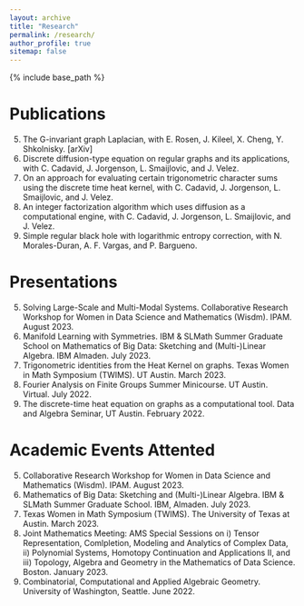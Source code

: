 ```yaml
---
layout: archive
title: "Research"
permalink: /research/
author_profile: true
sitemap: false
---
```



{% include base_path %}

Publications
======
5. The G-invariant graph Laplacian, with E. Rosen, J. Kileel, X. Cheng, Y. Shkolnisky. [arXiv]
4. Discrete diffusion-type equation on regular graphs and its applications, with C. Cadavid, J. Jorgenson, L. Smaijlovic, and J. Velez. 
3. On an approach for evaluating certain trigonometric character sums using the discrete time heat kernel, with C. Cadavid, J. Jorgenson, L. Smaijlovic, and J. Velez. 
2. An integer factorization algorithm which uses diffusion as a computational engine, with C. Cadavid, J. Jorgenson, L. Smaijlovic, and J. Velez. 
1. Simple regular black hole with logarithmic entropy correction, with N. Morales-Duran, A. F. Vargas, and P. Bargueno.

Presentations
====
5. Solving Large-Scale and Multi-Modal Systems. Collaborative Research Workshop for Women in Data Science and Mathematics (Wisdm). IPAM. August 2023. 
4. Manifold Learning with Symmetries. IBM & SLMath Summer Graduate School on Mathematics of Big Data: Sketching and (Multi-)Linear Algebra.  IBM Almaden. July 2023.
3. Trigonometric identities from the Heat Kernel on graphs. Texas Women in Math Symposium (TWIMS). UT Austin. March 2023.
2. Fourier Analysis on Finite Groups Summer Minicourse. UT Austin. Virtual. July 2022.
1. The discrete-time heat equation on graphs as a computational tool. Data and Algebra Seminar, UT Austin. February 2022.

Academic Events Attented
======
5. Collaborative Research Workshop for Women in Data Science and Mathematics (Wisdm). IPAM. August 2023. 
4. Mathematics of Big Data: Sketching and (Multi-)Linear Algebra. IBM & SLMath Summer Graduate School. IBM, Almaden. July 2023.
3. Texas Women in Math Symposium (TWIMS). The University of Texas at Austin. March 2023.
2. Joint Mathematics Meeting: AMS Special Sessions on i) Tensor Representation, Comlpletion, Modeling and Analytics of Complex Data, ii) Polynomial Systems, Homotopy Continuation and Applications II, and iii) Topology, Algebra and Geometry in the Mathematics of Data Science. Boston. January 2023.
1. Combinatorial, Computational and Applied Algebraic Geometry. University of Washington, Seattle. June 2022.




